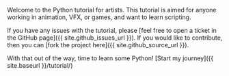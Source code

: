 Welcome to the Python tutorial for artists. This tutorial is aimed for anyone working in animation, VFX, or games, and want to learn scripting.

If you have any issues with the tutorial, please [feel free to open a ticket in the GitHub page]({{ site.github_issues_url }}). If you would like to contribute, then you can [fork the project here]({{ site.github_source_url }}).

With that out of the way, time to learn some Python! [Start my journey]({{ site.baseurl }}/tutorial/)
